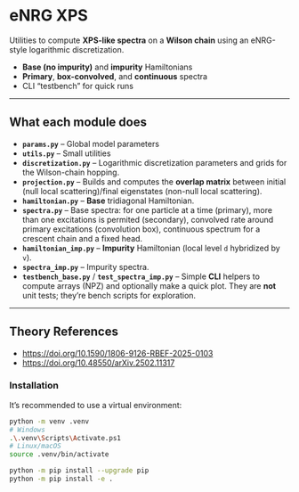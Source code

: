 # eNRG XPS

Utilities to compute **XPS-like spectra** on a **Wilson chain** using an eNRG-style logarithmic discretization.

- **Base (no impurity)** and **impurity** Hamiltonians
- **Primary**, **box-convolved**, and **continuous** spectra
- CLI “testbench” for quick runs
---


## What each module does

- **`params.py`** – Global model parameters
- **`utils.py`** – Small utilities
- **`discretization.py`** – Logarithmic discretization parameters and grids for the Wilson-chain hopping.
- **`projection.py`** – Builds and computes the **overlap matrix** between initial (null local scattering)/final eigenstates (non-null local scattering).
- **`hamiltonian.py`** – **Base** tridiagonal Hamiltonian.
- **`spectra.py`** – Base spectra: for one particle at a time (primary), more than one excitations is permited (secondary), convolved rate around primary excitations (convolution box), continuous spectrum for a crescent chain and a fixed head.
- **`hamiltonian_imp.py`** – **Impurity** Hamiltonian (local level `d` hybridized by `v`).
- **`spectra_imp.py`** – Impurity spectra.
- **`testbench_base.py`** / **`test_spectra_imp.py`** – Simple **CLI** helpers to compute arrays (NPZ) and optionally make a quick plot. They are **not** unit tests; they’re bench scripts for exploration.

---

## Theory References 
 - https://doi.org/10.1590/1806-9126-RBEF-2025-0103
 - https://doi.org/10.48550/arXiv.2502.11317

### Installation

It’s recommended to use a virtual environment:

```bash
python -m venv .venv
# Windows
.\.venv\Scripts\Activate.ps1
# Linux/macOS
source .venv/bin/activate

python -m pip install --upgrade pip
python -m pip install -e .


